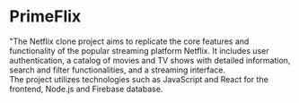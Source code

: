 # PrimeFlix
"The Netflix clone project aims to replicate the core features and functionality of the popular streaming platform Netflix. It includes user authentication, a catalog of movies and TV shows with detailed information, search and filter functionalities, and a streaming interface. 
<br>
 The project utilizes technologies such as JavaScript and React for the frontend, Node.js and Firebase database.

